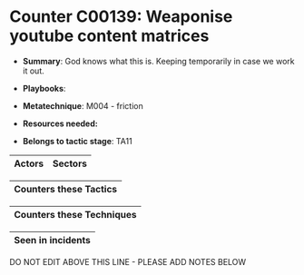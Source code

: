 # Counter C00139: Weaponise youtube content matrices

* **Summary**: God knows what this is. Keeping temporarily in case we work it out. 

* **Playbooks**: 

* **Metatechnique**: M004 - friction

* **Resources needed:** 

* **Belongs to tactic stage**: TA11


| Actors | Sectors |
| ------ | ------- |



| Counters these Tactics |
| ---------------------- |



| Counters these Techniques |
| ------------------------- |



| Seen in incidents |
| ----------------- |


DO NOT EDIT ABOVE THIS LINE - PLEASE ADD NOTES BELOW